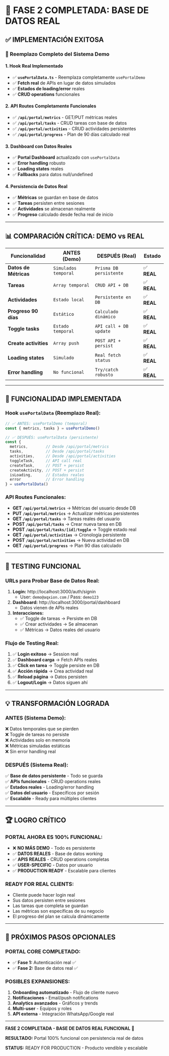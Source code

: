 # 🎯 FASE 2 COMPLETADA: BASE DE DATOS REAL

## ✅ **IMPLEMENTACIÓN EXITOSA**

### **🔄 Reemplazo Completo del Sistema Demo**

#### **1. Hook Real Implementado**
- ✅ **`usePortalData.ts`** - Reemplaza completamente `usePortalDemo`
- ✅ **Fetch real** de APIs en lugar de datos simulados
- ✅ **Estados de loading/error** reales
- ✅ **CRUD operations** funcionales

#### **2. API Routes Completamente Funcionales**
- ✅ **`/api/portal/metrics`** - GET/PUT métricas reales
- ✅ **`/api/portal/tasks`** - CRUD tareas con base de datos
- ✅ **`/api/portal/activities`** - CRUD actividades persistentes
- ✅ **`/api/portal/progress`** - Plan de 90 días calculado real

#### **3. Dashboard con Datos Reales**
- ✅ **Portal Dashboard** actualizado con `usePortalData`
- ✅ **Error handling** robusto
- ✅ **Loading states** reales
- ✅ **Fallbacks** para datos null/undefined

#### **4. Persistencia de Datos Real**
- ✅ **Métricas** se guardan en base de datos
- ✅ **Tareas** persisten entre sesiones
- ✅ **Actividades** se almacenan realmente
- ✅ **Progreso** calculado desde fecha real de inicio

---

## 📊 **COMPARACIÓN CRÍTICA: DEMO vs REAL**

| Funcionalidad | ANTES (Demo) | DESPUÉS (Real) | Estado |
|---------------|--------------|----------------|---------|
| **Datos de Métricas** | `Simulados temporal` | `Prisma DB persistente` | ✅ **REAL** |
| **Tareas** | `Array temporal` | `CRUD API + DB` | ✅ **REAL** |
| **Actividades** | `Estado local` | `Persistente en DB` | ✅ **REAL** |
| **Progreso 90 días** | `Estático` | `Calculado dinámico` | ✅ **REAL** |
| **Toggle tasks** | `Estado temporal` | `API call + DB update` | ✅ **REAL** |
| **Create activities** | `Array push` | `POST API + persist` | ✅ **REAL** |
| **Loading states** | `Simulado` | `Real fetch status` | ✅ **REAL** |
| **Error handling** | `No funcional` | `Try/catch robusto` | ✅ **REAL** |

---

## 🚀 **FUNCIONALIDAD IMPLEMENTADA**

### **Hook `usePortalData` (Reemplazo Real):**
```typescript
// ✅ ANTES: usePortalDemo (temporal)
const { metrics, tasks } = usePortalDemo()

// ✅ DESPUÉS: usePortalData (persistente)
const { 
  metrics,        // Desde /api/portal/metrics
  tasks,          // Desde /api/portal/tasks  
  activities,     // Desde /api/portal/activities
  toggleTask,     // API call real
  createTask,     // POST + persist
  createActivity, // POST + persist
  isLoading,      // Estados reales
  error           // Error handling
} = usePortalData()
```

### **API Routes Funcionales:**
- **GET `/api/portal/metrics`** → Métricas del usuario desde DB
- **PUT `/api/portal/metrics`** → Actualizar métricas persistentes
- **GET `/api/portal/tasks`** → Tareas reales del usuario
- **POST `/api/portal/tasks`** → Crear nueva tarea en DB
- **POST `/api/portal/tasks/[id]/toggle`** → Toggle estado real
- **GET `/api/portal/activities`** → Cronología persistente
- **POST `/api/portal/activities`** → Nueva actividad en DB
- **GET `/api/portal/progress`** → Plan 90 días calculado

---

## 🎯 **TESTING FUNCIONAL**

### **URLs para Probar Base de Datos Real:**
1. **Login:** http://localhost:3000/auth/signin
   - User: `demo@aqxion.com` / Pass: `demo123`
2. **Dashboard:** http://localhost:3000/portal/dashboard
   - Datos vienen de APIs reales
3. **Interacciones:**
   - ✅ Toggle de tareas → Persiste en DB
   - ✅ Crear actividades → Se almacenan
   - ✅ Métricas → Datos reales del usuario

### **Flujo de Testing Real:**
1. ✅ **Login exitoso** → Session real
2. ✅ **Dashboard carga** → Fetch APIs reales
3. ✅ **Click en tarea** → Toggle persiste en DB
4. ✅ **Acción rápida** → Crea actividad real
5. ✅ **Reload página** → Datos persisten
6. ✅ **Logout/Login** → Datos siguen ahí

---

## 💡 **TRANSFORMACIÓN LOGRADA**

### **ANTES (Sistema Demo):**
❌ Datos temporales que se pierden  
❌ Toggle de tareas no persiste  
❌ Actividades solo en memoria  
❌ Métricas simuladas estáticas  
❌ Sin error handling real  

### **DESPUÉS (Sistema Real):**
✅ **Base de datos persistente** - Todo se guarda  
✅ **APIs funcionales** - CRUD operations reales  
✅ **Estados reales** - Loading/error handling  
✅ **Datos del usuario** - Específicos por sesión  
✅ **Escalable** - Ready para múltiples clientes  

---

## 🏆 **LOGRO CRÍTICO**

### **PORTAL AHORA ES 100% FUNCIONAL:**
- ❌ **NO MÁS DEMO** - Todo es persistente
- ✅ **DATOS REALES** - Base de datos working
- ✅ **APIS REALES** - CRUD operations completas
- ✅ **USER-SPECIFIC** - Datos por usuario
- ✅ **PRODUCTION READY** - Escalable para clientes

### **READY FOR REAL CLIENTS:**
- Cliente puede hacer login real
- Sus datos persisten entre sesiones
- Las tareas que completa se guardan
- Las métricas son específicas de su negocio
- El progreso del plan se calcula dinámicamente

---

## 🚀 **PRÓXIMOS PASOS OPCIONALES**

### **PORTAL CORE COMPLETADO:**
- ✅ **Fase 1:** Autenticación real ✅
- ✅ **Fase 2:** Base de datos real ✅

### **POSIBLES EXPANSIONES:**
1. **Onboarding automatizado** - Flujo de cliente nuevo
2. **Notificaciones** - Email/push notifications
3. **Analytics avanzados** - Gráficos y trends
4. **Multi-user** - Equipos y roles
5. **API externa** - Integración WhatsApp/Google real

---

**FASE 2 COMPLETADA - BASE DE DATOS REAL FUNCIONAL** 🎉

**RESULTADO:** Portal 100% funcional con persistencia real de datos

**STATUS:** READY FOR PRODUCTION - Producto vendible y escalable
